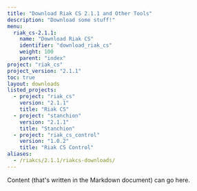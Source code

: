 ```yaml
---
title: "Download Riak CS 2.1.1 and Other Tools"
description: "Download some stuff!"
menu:
  riak_cs-2.1.1:
    name: "Download Riak CS"
    identifier: "download_riak_cs"
    weight: 100
    parent: "index"
project: "riak_cs"
project_version: "2.1.1"
toc: true
layout: downloads
listed_projects:
  - project: "riak_cs"
    version: "2.1.1"
    title: "Riak CS"
  - project: "stanchion"
    version: "2.1.1"
    title: "Stanchion"
  - project: "riak_cs_control"
    version: "1.0.2"
    title: "Riak CS Control"
aliases:
  - /riakcs/2.1.1/riakcs-downloads/
---
```


Content (that's written in the Markdown document) can go here.
